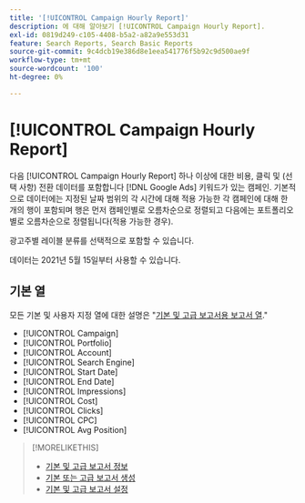 ```yaml
---
title: '[!UICONTROL Campaign Hourly Report]'
description: 에 대해 알아보기 [!UICONTROL Campaign Hourly Report].
exl-id: 0819d249-c105-4408-b5a2-a82a9e553d31
feature: Search Reports, Search Basic Reports
source-git-commit: 9c4dcb19e386d8e1eea541776f5b92c9d500ae9f
workflow-type: tm+mt
source-wordcount: '100'
ht-degree: 0%

---
```


# [!UICONTROL Campaign Hourly Report]

다음 [!UICONTROL Campaign Hourly Report] 하나 이상에 대한 비용, 클릭 및 (선택 사항) 전환 데이터를 포함합니다 [!DNL Google Ads] 키워드가 있는 캠페인. 기본적으로 데이터에는 지정된 날짜 범위의 각 시간에 대해 적용 가능한 각 캠페인에 대해 한 개의 행이 포함되며 행은 먼저 캠페인별로 오름차순으로 정렬되고 다음에는 포트폴리오별로 오름차순으로 정렬됩니다(적용 가능한 경우).

광고주별 레이블 분류를 선택적으로 포함할 수 있습니다.

데이터는 2021년 5월 15일부터 사용할 수 있습니다. <!-- [Later: You can view data for the previous NN days.] -->

## 기본 열

모든 기본 및 사용자 지정 열에 대한 설명은 &quot;[기본 및 고급 보고서용 보고서 열](basic-advanced-report-columns.md).&quot;

* [!UICONTROL Campaign]
* [!UICONTROL Portfolio]
* [!UICONTROL Account]
* [!UICONTROL Search Engine]
* [!UICONTROL Start Date]
* [!UICONTROL End Date]
* [!UICONTROL Impressions]
* [!UICONTROL Cost]
* [!UICONTROL Clicks]
* [!UICONTROL CPC]
* [!UICONTROL Avg Position]

>[!MORELIKETHIS]
>
>* [기본 및 고급 보고서 정보](basic-advanced-report-about.md)
>* [기본 또는 고급 보고서 생성](basic-advanced-report-generate.md)
>* [기본 및 고급 보고서 설정](basic-advanced-report-settings.md)
